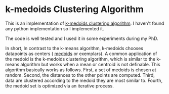 # k-medoids Clustering Algorithm
This is an implementation of [k-medoids clustering algorithm](https://en.wikipedia.org/wiki/K-medoids). I haven't found any python implementation so I implemented it.

The code is well tested and I used it in some experiments during my PhD.
 
 In short, In contrast to the k-means algorithm, k-medoids chooses datapoints as centers ( [medoids](https://en.wikipedia.org/wiki/Medoid) or exemplars).  A common application of the medoid is the k-medoids clustering algorithm, which is similar to the k-means algorithm but works when a mean or centroid is not definable. This algorithm basically works as follows. First, a set of medoids is chosen at random. Second, the distances to the other points are computed. Third, data are clustered according to the medoid they are most similar to. Fourth, the medoid set is optimized via an iterative process.